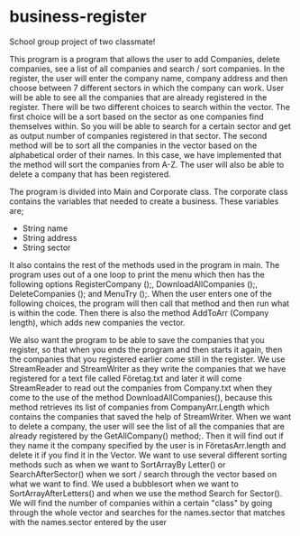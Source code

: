 # business-register

School group project of two classmate!

This program is a program that allows the user to add Companies, delete companies, see a list of
all companies and search / sort companies. In the register, the user will enter the company name,
company address and then choose between 7 different sectors in which the company can work. User will be able to see all the companies that are already registered in the register. There will be two
different choices to search within the vector. The first choice will be a sort based on the sector as one
companies find themselves within. So you will be able to search for a certain sector and get as output number of companies
registered in that sector. The second method will be to sort all the companies in
the vector based on the alphabetical order of their names. In this case, we have implemented that
the method will sort the companies from A-Z. The user will also be able to delete a company that has been registered.



The program is divided into Main and Corporate class. The corporate class contains the variables that
needed to create a business. These variables are;
- String name
- String address
- String sector

It also contains the rest of the methods used in the program in main. The program uses
out of a one loop to print the menu which then has the following options RegisterCompany ();,
DownloadAllCompanies ();, DeleteCompanies (); and MenuTry ();. When the user enters one of the
following choices, the program will then call that method and then run what is within
the code. Then there is also the method AddToArr (Company length), which adds new companies
the vector.


We also want the program to be able to save the companies that you register, so that when you
ends the program and then starts it again, then the companies that you registered earlier come
still in the register. We use StreamReader and StreamWriter as they write
the companies that we have registered for a text file called Företag.txt and later it will come
StreamReader to read out the companies from Company.txt when they come to the use of the method
DownloadAllCompanies(), because this method retrieves its list of companies from CompanyArr.Length
which contains the companies that saved the help of StreamWriter.
When we want to delete a company, the user will see the list of all the companies that are already
registered by the GetAllCompany() method;. Then it will find out if they name it
the company specified by the user is in FöretasArr.length and delete it if you find it in the Vector.
We want to use several different sorting methods such as when we want to SortArrayBy Letter()
or SearchAfterSector() when we sort / search through the vector based on what we want to find. We used
a bubblesort when we want to SortArrayAfterLetters() and when we use the method
Search for Sector(). We will find the number of companies within a certain "class" by going through the whole vector
and searches for the names.sector that matches with the names.sector entered by the user
